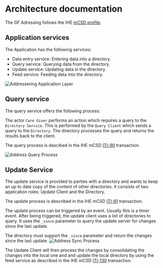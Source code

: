 # Architecture documentation

The GF Adressing follows the IHE [mCSD profile](https://profiles.ihe.net/ITI/mCSD/index.html).

## Application services

The Application has the following services:

- Data entry service: Entering data into a directory.
- Query service: Querying data from the directory.
- Update service: Updating data in the directory.
- Feed service: Feeding data into the directory.

![Addressering Application Layer](https://github.com/user-attachments/assets/ef86b090-8122-4cc5-9d02-34bf473c6e2c)

## Query service

The query service offers the following process:

The actor `Care Giver` performs an action which requires a query to the `Directory Service`. This is performed by the `Query Client` which sends a query to the `Directory`. The directory processes the query and returns the results back to the client.

The query process is descibed in the IHE mCSD [ITI-90](https://profiles.ihe.net/ITI/mCSD/ITI-90.html) transaction.

![Address Query Process](https://github.com/user-attachments/assets/3bc72493-dc13-41a4-b68e-7d928cf502ba)

## Update Service

The update service is provided to parties with a directory and wants to keep an up to date copy of the content of other directories.
It consists of two application roles: Update Client and the Directory.

The update process is described in the IHE mCSD [ITI-91](https://profiles.ihe.net/ITI/mCSD/ITI-91.html) transaction.

The update process can be triggered by an event. Usually this is a timer event.
After being triggered, the update client uses a list of directories to query. It uses the `_since` parameter to query the update server for changes since the last update.

The directory must support the `_since` parameter and return the changes since the last update.
![Address Sync Process](https://github.com/user-attachments/assets/5113906a-1377-4231-80e6-c349e0690d82)

The Update Client will then process the changes by consolidating the changes into the local one and and update the local directory by using the feed service as described in the IHE mCSD [ITI-130](https://profiles.ihe.net/ITI/mCSD/ITI-130.html) transaction.


